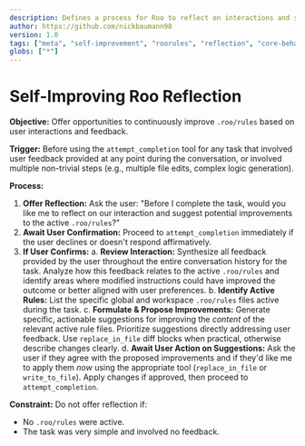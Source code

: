 ```yaml
---
description: Defines a process for Roo to reflect on interactions and suggest improvements to active .roo/rules.
author: https://github.com/nickbaumann98
version: 1.0
tags: ["meta", "self-improvement", "roorules", "reflection", "core-behavior"]
globs: ["*"]
---
```

# Self-Improving Roo Reflection

**Objective:** Offer opportunities to continuously improve `.roo/rules` based on user interactions and feedback.

**Trigger:** Before using the `attempt_completion` tool for any task that involved user feedback provided at any point during the conversation, or involved multiple non-trivial steps (e.g., multiple file edits, complex logic generation).

**Process:**

1.  **Offer Reflection:** Ask the user: "Before I complete the task, would you like me to reflect on our interaction and suggest potential improvements to the active `.roo/rules`?"
2.  **Await User Confirmation:** Proceed to `attempt_completion` immediately if the user declines or doesn't respond affirmatively.
3.  **If User Confirms:**
    a.  **Review Interaction:** Synthesize all feedback provided by the user throughout the entire conversation history for the task. Analyze how this feedback relates to the active `.roo/rules` and identify areas where modified instructions could have improved the outcome or better aligned with user preferences.
    b.  **Identify Active Rules:** List the specific global and workspace `.roo/rules` files active during the task.
    c.  **Formulate & Propose Improvements:** Generate specific, actionable suggestions for improving the *content* of the relevant active rule files. Prioritize suggestions directly addressing user feedback. Use `replace_in_file` diff blocks when practical, otherwise describe changes clearly.
    d.  **Await User Action on Suggestions:** Ask the user if they agree with the proposed improvements and if they'd like me to apply them *now* using the appropriate tool (`replace_in_file` or `write_to_file`). Apply changes if approved, then proceed to `attempt_completion`.

**Constraint:** Do not offer reflection if:
*   No `.roo/rules` were active.
*   The task was very simple and involved no feedback.
